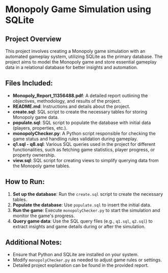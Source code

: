
# Monopoly Game Simulation using SQLite

## Project Overview
This project involves creating a Monopoly game simulation with an automated gameplay system, utilizing SQLite as the primary database. The project aims to model the Monopoly game and store essential gameplay data in a relational database for better insights and automation.

## Files Included:
- **Monopoly_Report_11356488.pdf**: A detailed report outlining the objectives, methodology, and results of the project.
- **README.md**: Instructions and details about the project.
- **create.sql**: SQL script to create the necessary tables for storing Monopoly game data.
- **populate.sql**: SQL script to populate the database with initial data (players, properties, etc.).
- **monopolyChecker.py**: A Python script responsible for checking the game status and handling rules validation during gameplay.
- **q1.sql - q8.sql**: Various SQL queries used in the project for different functionalities, such as fetching game statistics, player progress, or property ownership.
- **view.sql**: SQL script for creating views to simplify querying data from the Monopoly game tables.

## How to Run:
1. **Set up the database**: Run the `create.sql` script to create the necessary tables.
2. **Populate the database**: Use `populate.sql` to insert the initial data.
3. **Run the game**: Execute `monopolyChecker.py` to start the simulation and monitor the game's progress.
4. **Query game data**: Use the SQL query files (e.g., `q1.sql`, `q2.sql`) to extract insights and game details during or after the simulation.

## Additional Notes:
- Ensure that Python and SQLite are installed on your system.
- Modify `monopolyChecker.py` as needed to adjust game rules or settings.
- Detailed project explanation can be found in the provided report.
